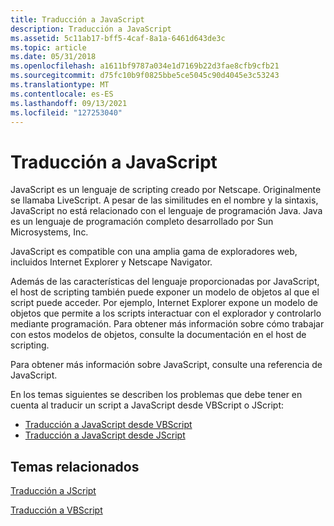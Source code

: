 ```yaml
---
title: Traducción a JavaScript
description: Traducción a JavaScript
ms.assetid: 5c11ab17-bff5-4caf-8a1a-6461d643de3c
ms.topic: article
ms.date: 05/31/2018
ms.openlocfilehash: a1611bf9787a034e1d7169b22d3fae8cfb9cfb21
ms.sourcegitcommit: d75fc10b9f0825bbe5ce5045c90d4045e3c53243
ms.translationtype: MT
ms.contentlocale: es-ES
ms.lasthandoff: 09/13/2021
ms.locfileid: "127253040"
---
```

# <a name="translating-to-javascript"></a>Traducción a JavaScript

JavaScript es un lenguaje de scripting creado por Netscape. Originalmente se llamaba LiveScript. A pesar de las similitudes en el nombre y la sintaxis, JavaScript no está relacionado con el lenguaje de programación Java. Java es un lenguaje de programación completo desarrollado por Sun Microsystems, Inc.

JavaScript es compatible con una amplia gama de exploradores web, incluidos Internet Explorer y Netscape Navigator.

Además de las características del lenguaje proporcionadas por JavaScript, el host de scripting también puede exponer un modelo de objetos al que el script puede acceder. Por ejemplo, Internet Explorer expone un modelo de objetos que permite a los scripts interactuar con el explorador y controlarlo mediante programación. Para obtener más información sobre cómo trabajar con estos modelos de objetos, consulte la documentación en el host de scripting.

Para obtener más información sobre JavaScript, consulte una referencia de JavaScript.

En los temas siguientes se describen los problemas que debe tener en cuenta al traducir un script a JavaScript desde VBScript o JScript:

-   [Traducción a JavaScript desde VBScript](translating-to-javascript-from-vbscript.md)
-   [Traducción a JavaScript desde JScript](translating-to-javascript-from-jscript.md)

## <a name="related-topics"></a>Temas relacionados

<dl> <dt>

[Traducción a JScript](translating-to-jscript.md)
</dt> <dt>

[Traducción a VBScript](translating-to-vbscript.md)
</dt> </dl>

 

 




